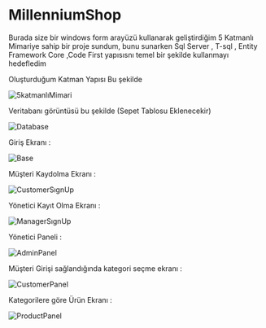 # MillenniumShop
Burada size bir windows form arayüzü kullanarak geliştirdiğim 5 Katmanlı Mimariye sahip bir proje sundum, bunu sunarken Sql Server , T-sql , Entity Framework Core ,Code First 
yapısısnı temel bir şekilde kullanmayı hedefledim


Oluşturduğum Katman Yapısı Bu şekilde


![5katmanlıMimari](https://user-images.githubusercontent.com/74687192/107368044-1bbd8580-6af1-11eb-8c23-42efcbd4d4bc.PNG)


Veritabanı görüntüsü bu şekilde (Sepet Tablosu Eklenecekir)

![Database](https://user-images.githubusercontent.com/74687192/107368076-2546ed80-6af1-11eb-89f5-a5ff77c15d4d.PNG)

Giriş Ekranı : 

![Base](https://user-images.githubusercontent.com/74687192/107367988-0b0d0f80-6af1-11eb-961b-23ccab167c4e.PNG)


Müşteri Kaydolma Ekranı :

![CustomerSıgnUp](https://user-images.githubusercontent.com/74687192/107367997-0cd6d300-6af1-11eb-8662-e570a1bbb4dd.PNG)

Yönetici Kayıt Olma Ekranı :

![ManagerSıgnUp](https://user-images.githubusercontent.com/74687192/107368002-0d6f6980-6af1-11eb-8817-2648958aa65f.PNG)

Yönetici Paneli :

![AdminPanel](https://user-images.githubusercontent.com/74687192/107368010-1102f080-6af1-11eb-8c71-e365255d0c1a.PNG)

Müşteri Girişi sağlandığında kategori seçme ekranı : 

![CustomerPanel](https://user-images.githubusercontent.com/74687192/107368026-16603b00-6af1-11eb-9e51-1f4c456a0bb9.PNG)

Kategorilere göre Ürün Ekranı  : 

![ProductPanel](https://user-images.githubusercontent.com/74687192/107368031-17916800-6af1-11eb-8492-66b2f0700f19.PNG)


